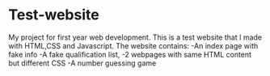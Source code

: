 # Test-website
My project for first year web development. This is a test website that I made with HTML,CSS and Javascript. 
The website contains:
-An index page with fake info
-A fake qualification list, 
-2 webpages with same HTML content but different CSS 
-A number guessing game
